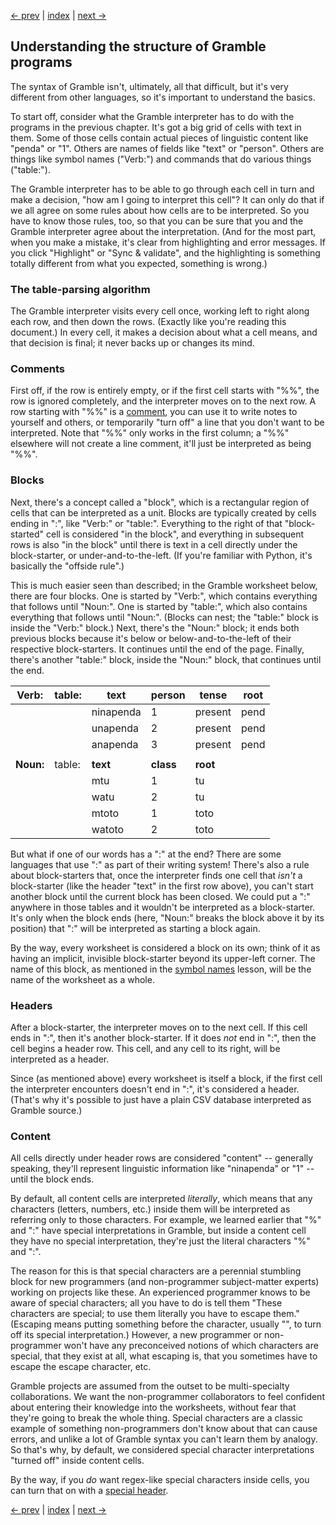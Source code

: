 [<- prev](symbol-names) | [index](../) | [next ->](../)

## Understanding the structure of Gramble programs

The syntax of Gramble isn't, ultimately, all that difficult, but it's very different from other languages, so it's important to understand the basics.

To start off, consider what the Gramble interpreter has to do with the programs in the previous chapter.  It's got a big grid of cells with text in them.  Some of those cells contain actual pieces of linguistic content like "penda" or "1".  Others are names of fields like "text" or "person".  Others are things like symbol names ("Verb:") and commands that do various things ("table:").

The Gramble interpreter has to be able to go through each cell in turn and make a decision, "how am I going to interpret this cell"?  It can only do that if we all agree on some rules about how cells are to be interpreted.  So you have to know those rules, too, so that you can be sure that you and the Gramble interpreter agree about the interpretation.  (And for the most part, when you make a mistake, it's clear from highlighting and error messages.  If you click "Highlight" or "Sync & validate", and the highlighting is something totally different from what you expected, something is wrong.)

### The table-parsing algorithm

The Gramble interpreter visits every cell once, working left to right along each row, and then down the rows.  (Exactly like you're reading this document.)  In every cell, it makes a decision about what a cell means, and that decision is final; it never backs up or changes its mind.

### Comments

First off, if the row is entirely empty, or if the first cell starts with "%%", the row is ignored completely, and the interpreter moves on to the next row.  A row starting with "%%" is a [comment](../reference/comments), you can use it to write notes to yourself and others, or temporarily "turn off" a line that you don't want to be interpreted.  Note that "%%" only works in the first column; a "%%" elsewhere will not create a line comment, it'll just be interpreted as being "%%".

### Blocks

Next, there's a concept called a "block", which is a rectangular region of cells that can be interpreted as a unit.  Blocks are typically created by cells ending in ":", like "Verb:" or "table:".  Everything to the right of that "block-started" cell is considered "in the block", and everything in subsequent rows is also "in the block" until there is text in a cell directly under the block-starter, or under-and-to-the-left.  (If you're familiar with Python, it's basically the "offside rule".)

This is much easier seen than described; in the Gramble worksheet below, there are four blocks.  One is started by "Verb:", which contains everything that follows until "Noun:".  One is started by "table:", which also contains everything that follows until "Noun:".  (Blocks can nest; the "table:" block is inside the "Verb:" block.)  Next, there's the "Noun:" block; it ends both previous blocks because it's below or below-and-to-the-left of their respective block-starters.  It continues until the end of the page.  Finally, there's another "table:" block, inside the "Noun:" block, that continues until the end.

| Verb: | table: | text | person | tense | root |
|--|---|-----|--------|-------|-----|
| | | ninapenda | 1 | present | pend |
| | | unapenda | 2 | present |  pend |
| | | anapenda | 3 | present |  pend |
| |
**Noun:** | table: | **text** | **class** | **root**
| | | mtu | 1 | tu
| | | watu | 2 | tu
| | | mtoto | 1 | toto
| | | watoto | 2 | toto

But what if one of our words has a ":" at the end?  There are some languages that use ":" as part of their writing system!  There's also a rule about block-starters that, once the interpreter finds one cell that *isn't* a block-starter (like the header "text" in the first row above), you can't start another block until the current block has been closed.  We could put a ":" anywhere in those tables and it wouldn't be interpreted as a block-starter.  It's only when the block ends (here, "Noun:" breaks the block above it by its position) that ":" will be interpreted as starting a block again.

By the way, every worksheet is considered a block on its own; think of it as having an implicit, invisible block-starter beyond its upper-left corner.  The name of this block, as mentioned in the [symbol names](symbol-names) lesson, will be the name of the worksheet as a whole.

### Headers

After a block-starter, the interpreter moves on to the next cell.  If this cell ends in ":", then it's another block-starter.  If it does *not* end in ":", then the cell begins a header row.  This cell, and any cell to its right, will be interpreted as a header.

Since (as mentioned above) every worksheet is itself a block, if the first cell the interpreter encounters doesn't end in ":", it's considered a header.  (That's why it's possible to just have a plain CSV database interpreted as Gramble source.)

### Content

All cells directly under header rows are considered "content" -- generally speaking, they'll represent linguistic information like "ninapenda" or "1" -- until the block ends.  

By default, all content cells are interpreted *literally*, which means that any characters (letters, numbers, etc.) inside them will be interpreted as referring only to those characters.  For example, we learned earlier that "%" and ":" have special interpretations in Gramble, but inside a content cell they have no special interpretation, they're just the literal characters "%" and ":".

The reason for this is that special characters are a perennial stumbling block for new programmers (and non-programmer subject-matter experts) working on projects like these.  An experienced programmer knows to be aware of special characters; all you have to do is tell them "These characters are special; to use them literally you have to escape them."  (Escaping means putting something before the character, usually "\", to turn off its special interpretation.)  However, a new programmer or non-programmer won't have any preconceived notions of which characters are special, that they exist at all, what escaping is, that you sometimes have to escape the escape character, etc.

Gramble projects are assumed from the outset to be multi-specialty collaborations.  We want the non-programmer collaborators to feel confident about entering their knowledge into the worksheets, without fear that they're going to break the whole thing.  Special characters are a classic example of something non-programmers don't know about that can cause errors, and unlike a lot of Gramble syntax you can't learn them by analogy.  So that's why, by default, we considered special character interpretations "turned off" inside content cells.

By the way, if you *do* want regex-like special characters inside cells, you can turn that on with a [special header](../reference/regexes).


[<- prev](symbol-names) | [index](../) | [next ->](../)